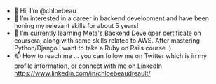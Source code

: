 - 👋 Hi, I’m @chloebeau
- 👀 I’m interested in a career in backend development and have been honing my relevant skills for about 5 years!
- 🌱 I’m currently learning Meta's Backend Developer certificate on coursera, along with some skills related to AWS. After mastering Python/Django I want to take a Ruby on Rails course :) 
- 📫 How to reach me ... you can follow me on Twitter which is in my profile information, or connect with me on LinkedIn https://www.linkedin.com/in/chloebeaudreault/
